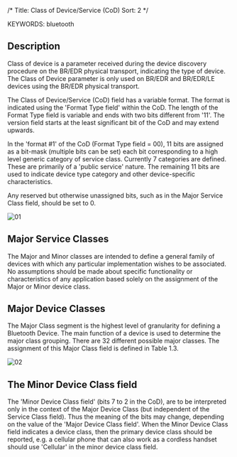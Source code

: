 /*
  Title: Class of Device/Service (CoD)
  Sort: 2
  */

KEYWORDS: bluetooth

## Description


Class of device is a parameter received during the device discovery procedure
on the BR/EDR physical transport, indicating the type of device. The Class of
Device parameter is only used on BR/EDR and BR/EDR/LE devices using the
BR/EDR physical transport.


The Class of Device/Service (CoD) field has a variable format. The format is indicated using the 'Format Type
field' within the CoD. The length of the Format Type field is variable and ends with two bits different from '11'.
The version field starts at the least significant bit of the CoD and may extend upwards.

In the 'format #1' of the CoD (Format Type field = 00), 11 bits are assigned as a bit-mask (multiple bits can be
set) each bit corresponding to a high level generic category of service class. Currently 7 categories are
defined. These are primarily of a 'public service' nature. The remaining 11 bits are used to indicate device type
category and other device-specific characteristics.

Any reserved but otherwise unassigned bits, such as in the Major Service Class field, should be set to 0.

![01](%image_url%/2017/2017121701.png)

## Major Service Classes

The Major and Minor classes are intended to define a general family of devices with which any particular
implementation wishes to be associated. No assumptions should be made about specific functionality or
characteristics of any application based solely on the assignment of the Major or Minor device class.

## Major Device Classes

The Major Class segment is the highest level of granularity for defining a Bluetooth Device. The main function
of a device is used to determine the major class grouping. There are 32 different possible major classes. The
assignment of this Major Class field is defined in Table 1.3.

![02](%image_url%/2017/2017121702.png)

## The Minor Device Class field

The 'Minor Device Class field' (bits 7 to 2 in the CoD), are to be interpreted only in the context of the Major
Device Class (but independent of the Service Class field). Thus the meaning of the bits may change,
depending on the value of the 'Major Device Class field'. When the Minor Device Class field indicates a device
class, then the primary device class should be reported, e.g. a cellular phone that can also work as a cordless
handset should use 'Cellular' in the minor device class field.

